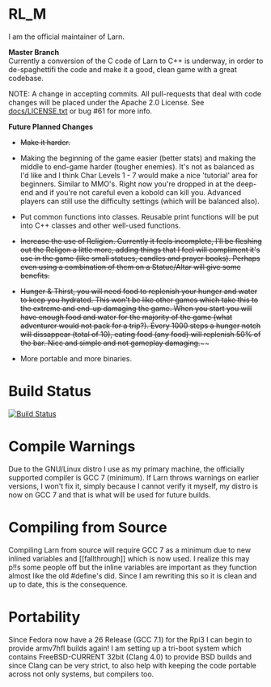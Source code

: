 
# RL_M
I am the official maintainer of Larn.

<b>Master Branch</b></br>
Currently a conversion of the C code of Larn to C++ is underway, in order to de-spaghettifi the
code and make it a good, clean game with a great codebase.

NOTE: A change in accepting commits.  All pull-requests that deal with code changes
will be placed under the Apache 2.0 License.  See [docs/LICENSE.txt](https://github.com/atsb/RL_M/blob/master/docs/LICENSE.txt) or bug #61 for more info.

<b>Future Planned Changes</b>
* ~~Make it harder.~~
 
* Making the beginning of the game easier (better stats) and making the middle to end-game harder (tougher enemies).
  It's not as balanced as I'd like and I think Char Levels 1 - 7 would make a nice 'tutorial' area for beginners.
  Similar to MMO's.  Right now you're dropped in at the deep-end and if you're not careful even a kobold can kill you.
  Advanced players can still use the difficulty settings (which will be balanced also).
  
* Put common functions into classes.  Reusable print functions will be put into C++ classes and other
well-used functions.

* ~~Increase the use of Religion.  Currently it feels incomplete, I'll be fleshing out the Religon a little more, adding things
that I feel will compliment it's use in the game (like small statues, candles and prayer books).  Perhaps even using a combination of them on a Statue/Altar will give some benefits.~~

* ~~Hunger & Thirst, you will need food to replenish your hunger and water to keep you hydrated.  This won't be like other games
which take this to the extreme and end-up damaging the game.  When you start you will have enough food and water for the majority of the game (what adventurer would not pack for a trip?).  Every 1000 steps a hunger notch will dissappear (total of 10), eating food (any food) will replenish 50% of the bar.  Nice and simple and not gameplay damaging.~~~~

* More portable and more binaries.

# Build Status #

[![Build Status](https://travis-ci.org/atsb/RL_M.svg?branch=master)](https://travis-ci.org/atsb/RL_M)

# Compile Warnings #
Due to the GNU/Linux distro I use as my primary machine, the officially supported compiler is GCC 7 (minimum).  If Larn throws warnings on earlier versions, I won't fix it, simply because I cannot verify it myself, my distro is now on GCC 7 and that is what will be used for future builds.

# Compiling from Source #
Compiling Larn from source will require GCC 7 as a minimum due to new inlined variables and [[fallthrough]] which is now used.  I realize this may p!!s some people off but the inline variables are important as they function almost like the old #define's did.  Since I am rewriting this so it is clean and up to date, this is the consequence.

# Portability #
Since Fedora now have a 26 Release (GCC 7.1) for the Rpi3 I can begin to provide armv7hfl builds again!  I am setting up a tri-boot system which contains FreeBSD-CURRENT 32bit (Clang 4.0) to provide BSD builds and since Clang can be very strict, to also help with keeping the code portable across not only systems, but compilers too.
